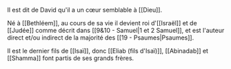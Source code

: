 Il est dit de David qu'il a un cœur semblable à [[Dieu]].

Né à [[Bethléem]], au cours de sa vie il devient roi d'[[Israël]] et de [[Judée]] comme décrit dans [[9&10 - Samuel|1 et 2 Samuel]], et est l'auteur direct et/ou indirect de la majorité des [[19 - Psaumes|Psaumes]].

Il est le dernier fils de [[Isaï]], donc [[Eliab (fils d'Isaï)]], [[Abinadab]] et [[Shamma]] font partis de ses grands frères.
